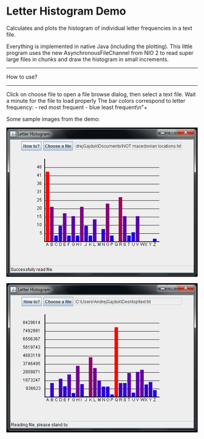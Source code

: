 Letter Histogram Demo
========================

Calculates and plots the histogram of individual letter frequencies in a text file.


Everything is implemented in native Java (including the plotting).
This little program uses the new AsynchronousFileChannel from NIO 2 to read super large files in chunks and draw the histogram in small increments.

---

How to use?

---

Click on choose file to open a file browse dialog, then select a text file.
Wait a minute for the file to load properly
The bar colors correspond to letter frequency:
    - red most frequent 
	- blue least frequent\n"+

    
Some sample images from the demo:


![alt tag](https://raw.githubusercontent.com/gajduk/letter-histogram/master/hist1.PNG)


![alt tag](https://raw.githubusercontent.com/gajduk/letter-histogram/master/hist2.PNG)
